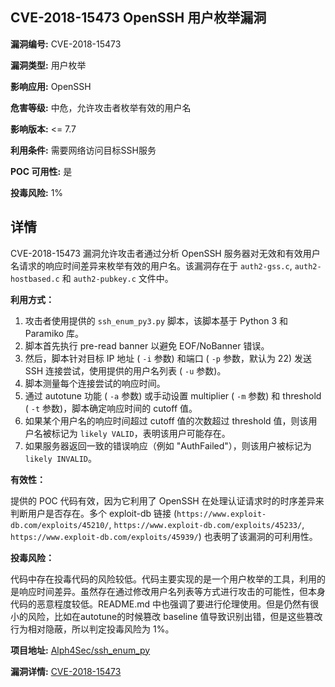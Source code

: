 ## CVE-2018-15473 OpenSSH 用户枚举漏洞

**漏洞编号:** CVE-2018-15473

**漏洞类型:** 用户枚举

**影响应用:** OpenSSH

**危害等级:** 中危，允许攻击者枚举有效的用户名

**影响版本:** <= 7.7

**利用条件:** 需要网络访问目标SSH服务

**POC 可用性:** 是

**投毒风险:** 1%

## 详情

CVE-2018-15473 漏洞允许攻击者通过分析 OpenSSH 服务器对无效和有效用户名请求的响应时间差异来枚举有效的用户名。该漏洞存在于 `auth2-gss.c`, `auth2-hostbased.c` 和 `auth2-pubkey.c` 文件中。

**利用方式：**

1.  攻击者使用提供的 `ssh_enum_py3.py` 脚本，该脚本基于 Python 3 和 Paramiko 库。
2.  脚本首先执行 pre-read banner 以避免 EOF/NoBanner 错误。
3.  然后，脚本针对目标 IP 地址 ( `-i` 参数) 和端口 ( `-p` 参数，默认为 22) 发送 SSH 连接尝试，使用提供的用户名列表 ( `-u` 参数)。
4.  脚本测量每个连接尝试的响应时间。
5.  通过 autotune 功能 ( `-a` 参数) 或手动设置 multiplier ( `-m` 参数) 和 threshold ( `-t` 参数)，脚本确定响应时间的 cutoff 值。
6.  如果某个用户名的响应时间超过 cutoff 值的次数超过 threshold 值，则该用户名被标记为 `likely VALID`，表明该用户可能存在。
7.  如果服务器返回一致的错误响应（例如 "AuthFailed"），则该用户被标记为 `likely INVALID`。

**有效性：**

提供的 POC 代码有效，因为它利用了 OpenSSH 在处理认证请求时的时序差异来判断用户是否存在。多个 exploit-db 链接 (`https://www.exploit-db.com/exploits/45210/`, `https://www.exploit-db.com/exploits/45233/`, `https://www.exploit-db.com/exploits/45939/`) 也表明了该漏洞的可利用性。

**投毒风险：**

代码中存在投毒代码的风险较低。代码主要实现的是一个用户枚举的工具，利用的是响应时间差异。虽然存在通过修改用户名列表等方式进行攻击的可能性，但本身代码的恶意程度较低。README.md 中也强调了要进行伦理使用。但是仍然有很小的风险，比如在autotune的时候篡改 baseline 值导致识别出错，但是这些篡改行为相对隐蔽，所以判定投毒风险为 1%。

**项目地址:** [Alph4Sec/ssh_enum_py](https://github.com/Alph4Sec/ssh_enum_py)

**漏洞详情:** [CVE-2018-15473](https://nvd.nist.gov/vuln/detail/CVE-2018-15473)
